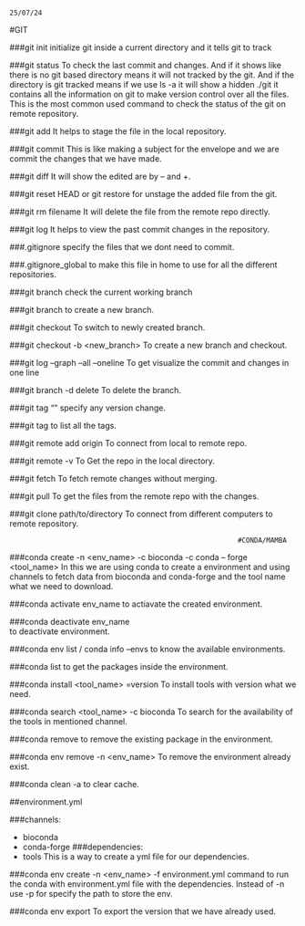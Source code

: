                                                                                                                                                                      25/07/24                                                      
                                                                                                                                                                     
                                                                                                                                                                     
#GIT 

  
###git init 
      initialize git inside a current directory and it tells git to track 

###git status 
      To check the last commit and changes. And if it shows like there is no git based directory means it will not tracked by the git. And if the directory is git tracked means if we use ls -a it will show a hidden ./git it contains all the information on git to make version control over all the files. This is the most common used command to check the status of the git on remote repository.

###git add 
      It helps to stage the file in the local repository.

###git commit 
      This is like making a subject for the envelope and we are commit the changes that we have made.

###git diff
      It will show the edited are by – and +.

###git reset HEAD  or git restore 
      for unstage the added file from the git.

###git rm filename 
      It will delete the file from the remote repo directly.

###git log 
      It helps to view the past commit changes in the repository.

###.gitignore 
      specify the files that we dont need to commit.

###.gitignore_global 
      to make this file in home to use for all the different repositories.

###git branch 
      check the current working branch

###git branch <newbranchname> 
      to create a new branch.

###git checkout <newbranch> 
      To switch to newly created branch.

###git checkout -b <new_branch> 
      To create a new branch and checkout.

###git log –graph –all –oneline 
      To get visualize the commit and changes in one line

###git branch -d delete 
      To delete the branch.

###git tag “<info>” 
   specify any version change.

###git tag 
    to list all the tags.

###git remote add origin <path to remote server> 
    To connect from local to remote repo.

###git remote -v 
    To Get the repo in the local directory.

###git fetch 
    To fetch remote changes without merging.

###git pull 
    To get the files from the remote repo with the changes.
    
###git clone path/to/directory 
    To connect from different computers to remote repository.


                                                            #CONDA/MAMBA

###conda create -n <env_name> -c bioconda -c conda – forge <tool_name> 
 In this we are using conda to create a environment and using channels to fetch data from bioconda and conda-forge and the tool name what we need to download.

###conda activate env_name 
     to actiavate the created environment.

###conda deactivate env_name  
     to deactivate environment.

###conda env list / conda info –envs 
     to know the available environments.

###conda list 
     to get the packages inside the environment.

###conda install <tool_name> =version 
     To install tools with version what we need.
 
###conda search <tool_name> -c bioconda 
     To search for the availability of the tools in mentioned channel.

###conda remove <package> 
     to remove the existing package in the environment.

###conda env remove -n <env_name> 
     To remove the environment already exist.

###conda clean -a 
     to clear cache.

##environment.yml

###channels:
- bioconda
- conda-forge
###dependencies:
- tools
This is  a way to create a yml file for our dependencies. 

###conda env create -n <env_name> -f environment.yml 
     command to run the conda with environment.yml file with the dependencies. Instead of -n use -p for specify the path to store the env.

###conda env export
     To export the version that we have already used.

 

